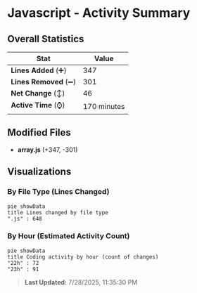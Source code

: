 # Javascript - Activity Summary 

## Overall Statistics

| Stat                   | Value                                                             |
| ---------------------- | ----------------------------------------------------------------- |
| **Lines Added** (➕)   | 347                                          |
| **Lines Removed** (➖) | 301                                        |
| **Net Change** (↕)    | 46                |
| **Active Time** (⌚)   | 170 minutes |


## Modified Files
- **array.js** (+347, -301)

## Visualizations

### By File Type (Lines Changed)

```mermaid
pie showData
title Lines changed by file type
".js" : 648
```

### By Hour (Estimated Activity Count)

```mermaid
pie showData
title Coding activity by hour (count of changes)
"22h" : 72
"23h" : 91
```


> **Last Updated:** 7/28/2025, 11:35:30 PM